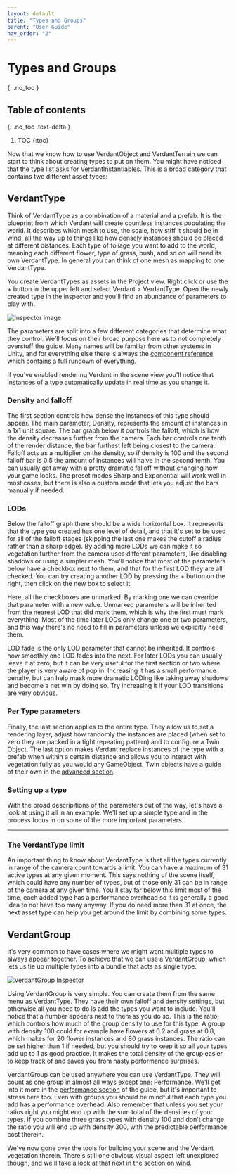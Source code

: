 ```yaml
---
layout: default
title: "Types and Groups"
parent: "User Guide"
nav_order: "2"
---
```


# Types and Groups
{: .no_toc }

## Table of contents
{: .no_toc .text-delta }

1. TOC
{:toc}

Now that we know how to use VerdantObject and VerdantTerrain we can start to think about creating types to put on them. You might have noticed that the type list asks for VerdantInstantiables. This is a broad category that contains two different asset types:

## VerdantType

Think of VerdantType as a combination of a material and a prefab. It is the blueprint from which Verdant will create countless instances populating the world. It describes which mesh to use, the scale, how stiff it should be in wind, all the way up to things like how densely instances should be placed at different distances. Each type of foliage you want to add to the world, meaning each different flower, type of grass, bush, and so on will need its own VerdantType. In general you can think of one mesh as mapping to one VerdantType.

You create VerdantTypes as assets in the Project view. Right click or use the + button in the upper left and select Verdant > VerdantType. Open the newly created type in the inspector and you'll find an abundance of parameters to play with.

![Inspector image]()

The parameters are split into a few different categories that determine what they control. We'll focus on their broad purpose here as to not completely overstuff the guide. Many names will be familiar from other systems in Unity, and for everything else there is always the [component reference](../ComponentReference/DataTypes/VerdantType.html) which contains a full rundown of everything. 

If you've enabled rendering Verdant in the scene view you'll notice that instances of a type automatically update in real time as you change it.

### Density and falloff

The first section controls how dense the instances of this type should appear. The main parameter, Density, represents the amount of instances in a 1x1 unit square. The bar graph below it controls the falloff, which is how the density decreases further from the camera. Each bar controls one tenth of the render distance, the bar furthest left being closest to the camera. Falloff acts as a multiplier on the density, so if density is 100 and the second falloff bar is 0.5 the amount of instances will halve in the second tenth. You can usually get away with a pretty dramatic falloff without changing how your game looks. The preset modes Sharp and Exponential will work well in most cases, but there is also a custom mode that lets you adjust the bars manually if needed.

### LODs

Below the falloff graph there should be a wide horizontal box. It represents that the type you created has one level of detail, and that it's set to be used for all of the falloff stages (skipping the last one makes the cutoff a radius rather than a sharp edge). By adding more LODs we can make it so vegetation further from the camera uses different parameters, like disabling shadows or using a simpler mesh. You'll notice that most of the parameters below have a checkbox next to them, and that for the first LOD they are all checked. You can try creating another LOD by pressing the + button on the right, then click on the new box to select it. 

Here, all the checkboxes are unmarked. By marking one we can override that parameter with a new value. Unmarked parameters will be inherited from the nearest LOD that did mark them, which is why the first must mark everything. Most of the time later LODs only change one or two parameters, and this way there's no need to fill in parameters unless we explicitly need them.

LOD fade is the only LOD parameter that cannot be inherited. It controls how smoothly one LOD fades into the next. For later LODs you can usually leave it at zero, but it can be very useful for the first section or two where the player is very aware of pop in. Increasing it has a small performance penalty, but can help mask more dramatic LODing like taking away shadows and become a net win by doing so. Try increasing it if your LOD transitions are very obvious.

### Per Type parameters

Finally, the last section applies to the entire type. They allow us to set a rendering layer, adjust how randomly the instances are placed (when set to zero they are packed in a tight repeating pattern) and to configure a Twin Object. The last option makes Verdant replace instances of the type with a prefab when within a certain distance and allows you to interact with vegetation fully as you would any GameObject. Twin objects have a guide of their own in the [advanced section](../AdvancedGuide/UsingTwinObjects.html). 

### Setting up a type

With the broad descripitions of the parameters out of the way, let's have a look at using it all in an example. We'll set up a simple type and in the process focus in on some of the more important parameters. 
 
***********

### The VerdantType limit

An important thing to know about VerdantType is that all the types currently in range of the camera count towards a limit. You can have a maximum of 31 active types at any given moment. This says nothing of the scene itself, which could have any number of types, but of those only 31 can be in range of the camera at any given time. You'll stay far below this limit most of the time, each added type has a performance overhead so it is generally a good idea to not have too many anyway. If you do need more than 31 at once, the next asset type can help you get around the limit by combining some types.

## VerdantGroup

It's very common to have cases where we might want multiple types to always appear together. To achieve that we can use a VerdantGroup, which lets us tie up multiple types into a bundle that acts as single type. 

![VerdantGroup Inspector]()

Using VerdantGroup is very simple. You can create them from the same menu as VerdantType. They have their own falloff and density settings, but otherwise all you need to do is add the types you want to include. You'll notice that a number appears next to them as you do so. This is the ratio, which controls how much of the group density to use for this type. A group with density 100 could for example have flowers at 0.2 and grass at 0.8, which makes for 20 flower instances and 80 grass instances. The ratio can be set higher than 1 if needed, but you should try to keep it so all your types add up to 1 as good practice. It makes the total density of the group easier to keep track of and saves you from nasty performance surprises. 

VerdantGroup can be used anywhere you can use VerdantType. They will count as one group in almost all ways except one: Performance. We'll get into it more in the [performance section](Performance.html) of the guide, but it's important to stress here too. Even with groups you should be mindful that each type you add has a performance overhead. Also remember that unless you set your ratios right you might end up with the sum total of the densities of your types. If you combine three grass types with density 100 and don't change the ratio you will end up with density 300, with the predictable performance cost therein.


We've now gone over the tools for building your scene and the Verdant vegetation therein. There's still one obvious visual aspect left unexplored though, and we'll take a look at that next in the section on [wind](Wind.html). 